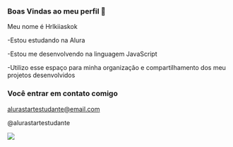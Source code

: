 ### Boas Vindas ao meu perfil 👾

Meu nome é Hrlkiiaskok

-Estou estudando na Alura

-Estou me desenvolvendo na linguagem JavaScript

-Utilizo esse espaço para minha organização e compartilhamento dos meu projetos desenvolvidos

### Você entrar em contato comigo

alurastartestudante@email.com

@alurastartestudante

![](https://media1.tenor.com/m/oCxcur4d32wAAAAC/squidward-spare-change.gif)

